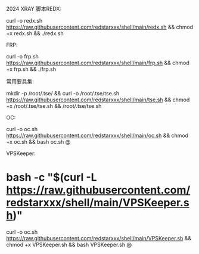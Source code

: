 2024 XRAY 脚本REDX:

curl -o redx.sh https://raw.githubusercontent.com/redstarxxx/shell/main/redx.sh && chmod +x redx.sh && ./redx.sh

FRP:

curl -o frp.sh https://raw.githubusercontent.com/redstarxxx/shell/main/frp.sh && chmod +x frp.sh && ./frp.sh

常用要具集:

mkdir -p /root/.tse/ && curl -o /root/.tse/tse.sh https://raw.githubusercontent.com/redstarxxx/shell/main/tse.sh && chmod +x /root/.tse/tse.sh && /root/.tse/tse.sh

OC:

curl -o oc.sh https://raw.githubusercontent.com/redstarxxx/shell/main/oc.sh && chmod +x oc.sh && bash oc.sh @ 

VPSKeeper:

# bash -c "$(curl -L https://raw.githubusercontent.com/redstarxxx/shell/main/VPSKeeper.sh)"
curl -o oc.sh https://raw.githubusercontent.com/redstarxxx/shell/main/VPSKeeper.sh && chmod +x VPSKeeper.sh && bash VPSKeeper.sh @ 
